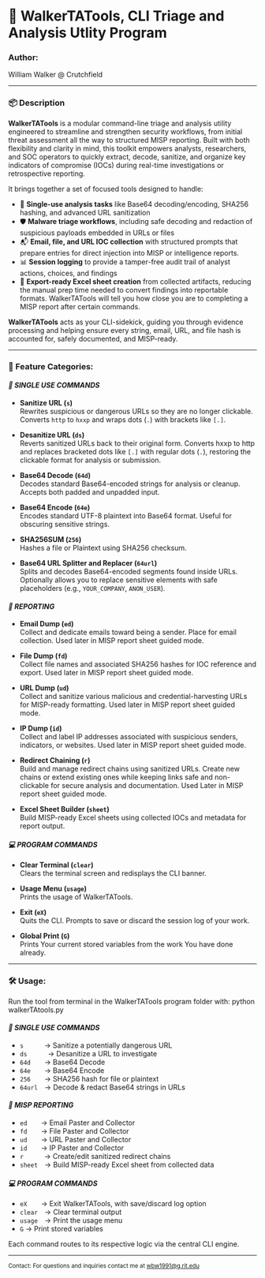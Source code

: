 # 🧰 WalkerTATools, CLI Triage and Analysis Utlity Program

### Author:
William Walker @ Crutchfield

---

### 📦 Description

**WalkerTATools** is a modular command-line triage and analysis utility engineered to streamline and strengthen security workflows, from initial threat assessment all the way to structured MISP reporting. Built with both flexibility and clarity in mind, this toolkit empowers analysts, researchers, and SOC operators to quickly extract, decode, sanitize, and organize key indicators of compromise (IOCs) during real-time investigations or retrospective reporting.

It brings together a set of focused tools designed to handle:

- 🧨 **Single-use analysis tasks** like Base64 decoding/encoding, SHA256 hashing, and advanced URL sanitization 
- 🛡️ **Malware triage workflows**, including safe decoding and redaction of suspicious payloads embedded in URLs or files  
- 📬 **Email, file, and URL IOC collection** with structured prompts that prepare entries for direct injection into MISP or intelligence reports.
- 📊 **Session logging** to provide a tamper-free audit trail of analyst actions, choices, and findings  
- 📁 **Export-ready Excel sheet creation** from collected artifacts, reducing the manual prep time needed to convert findings into reportable formats. WalkerTATools will tell you how close you are to completing a MISP report after certain commands. 

**WalkerTATools** acts as your CLI-sidekick, guiding you through evidence processing and helping ensure every string, email, URL, and file hash is accounted for, safely documented, and MISP-ready.

---
### 🧩 Feature Categories:

#### *🧨 SINGLE USE COMMANDS*
- **Sanitize URL (`s`)**  
  Rewrites suspicious or dangerous URLs so they are no longer clickable. Converts `http` to `hxxp` and wraps dots (`.`) with brackets like `[.]`.

- **Desanitize URL (`ds`)**  
  Reverts sanitized URLs back to their original form. Converts hxxp to http and replaces bracketed dots like `[.]` with regular dots (`.`), restoring the clickable format for analysis or submission.

- **Base64 Decode (`64d`)**  
  Decodes standard Base64-encoded strings for analysis or cleanup. Accepts both padded and unpadded input.

- **Base64 Encode (`64e`)**  
  Encodes standard UTF-8 plaintext into Base64 format. Useful for obscuring sensitive strings.

- **SHA256SUM (`256`)**  
  Hashes a file or Plaintext using SHA256 checksum.

- **Base64 URL Splitter and Replacer (`64url`)**  
  Splits and decodes Base64-encoded segments found inside URLs. Optionally allows you to replace sensitive elements with safe placeholders (e.g., `YOUR_COMPANY`, `ANON_USER`).

#### *🎯 REPORTING*
- **Email Dump (`ed`)**  
  Collect and dedicate emails toward being a sender. Place for email collection. Used later in MISP report sheet guided mode.

- **File Dump (`fd`)**  
  Collect file names and associated SHA256 hashes for IOC reference and export. Used later in MISP report sheet guided mode.

- **URL Dump (`ud`)**  
  Collect and sanitize various malicious and credential-harvesting URLs for MISP-ready formatting. Used later in MISP report sheet guided mode.

- **IP Dump (`id`)**  
  Collect and label IP addresses associated with suspicious senders, indicators, or websites. Used later in MISP report sheet guided mode.

- **Redirect Chaining (`r`)**  
  Build and manage redirect chains using sanitized URLs. Create new chains or extend existing ones while keeping links safe and non-clickable for secure analysis and documentation. Used Later in MISP report sheet guided mode. 

- **Excel Sheet Builder (`sheet`)**  
  Build MISP-ready Excel sheets using collected IOCs and metadata for report output.

#### *💻 PROGRAM COMMANDS*
- **Clear Terminal (`clear`)**  
  Clears the terminal screen and redisplays the CLI banner.

- **Usage Menu (`usage`)**  
  Prints the usage of WalkerTATools.

- **Exit (`eX`)**  
  Quits the CLI. Prompts to save or discard the session log of your work.

- **Global Print (`G`)**  
  Prints Your current stored variables from the work You have done already. 

---

### 🛠️ Usage:

Run the tool from terminal in the WalkerTATools program folder with:
python walkerTAtools.py

#### *🧨 SINGLE USE COMMANDS*
- `s`   → Sanitize a potentially dangerous URL
- `ds`   → Desanitize a URL to investigate
- `64d`  → Base64 Decode  
- `64e`  → Base64 Encode  
- `256`  → SHA256 hash for file or plaintext  
- `64url` → Decode & redact Base64 strings in URLs  

#### *🎯 MISP REPORTING*
- `ed`  → Email Paster and Collector  
- `fd`  → File Paster and Collector  
- `ud`  → URL Paster and Collector
- `id`  → IP Paster and Collector
- `r`   → Create/edit sanitized redirect chains
- `sheet` → Build MISP-ready Excel sheet from collected data  

#### *💻 PROGRAM COMMANDS*
- `eX`  → Exit WalkerTATools, with save/discard log option  
- `clear` → Clear terminal output  
- `usage` → Print the usage menu
- `G`     → Print stored variables

Each command routes to its respective logic via the central CLI engine.

---

<sub>Contact: For questions and inquiries contact me at wbw1991@g.rit.edu</sub>
